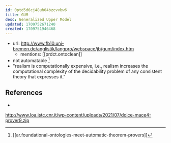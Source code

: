 ```yaml
---
id: 0ptd5d6cj48uh04bzcvvbw6
title: GUM
desc: Generalized Upper Model
updated: 1709752671240
created: 1709751946468
---
```


- url: http://www.fb10.uni-bremen.de/anglistik/langpro/webspace/jb/gum/index.htm
  - mentions: [[prdct.ontoclean]]
- not automatable [^1]
- "realism is computationally expensive, i.e., realism increases the computational complexity of the decidability problem of any consistent theory that expresses it."

## References

- [^1]: [[ar.foundational-ontologies-meet-automatic-theorem-provers]]

http://www.loa.istc.cnr.it/wp-content/uploads/2021/07/dolce-mace4-prover9.zip